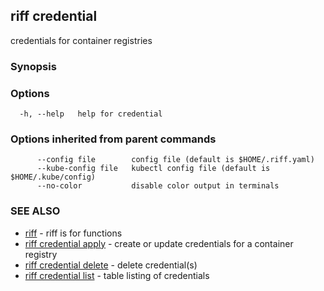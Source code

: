 ## riff credential

credentials for container registries

### Synopsis

<todo>

### Options

```
  -h, --help   help for credential
```

### Options inherited from parent commands

```
      --config file        config file (default is $HOME/.riff.yaml)
      --kube-config file   kubectl config file (default is $HOME/.kube/config)
      --no-color           disable color output in terminals
```

### SEE ALSO

* [riff](riff.md)	 - riff is for functions
* [riff credential apply](riff_credential_apply.md)	 - create or update credentials for a container registry
* [riff credential delete](riff_credential_delete.md)	 - delete credential(s)
* [riff credential list](riff_credential_list.md)	 - table listing of credentials

